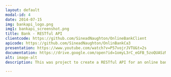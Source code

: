 ```yaml
---
layout: default
modal-id: 4
date: 2014-07-15
img: bankapi_logo.png
img1: bankapi_screenshot.png
title: Bank - RESTful API
clientcode: https://github.com/SineadNaughton/OnlineBankClient
apicode: https://github.com/SineadNaughton/OnlinBankCa3
presentation: https://www.youtube.com/watch?v=P57vojrJVTU&t=2s
documentation: https://drive.google.com/open?id=1omyL3rC_eGFB_5zoQUASzMx2PkIAbRU-
alt: image-alt
description: This was project to create a RESTful API for an online bank and desktop client. The API is build using Maven, a jersey servlet and JAX-RS. It is accompanied by a basic desktop client to test the API. The client was built in java using the swing package.

---
```

